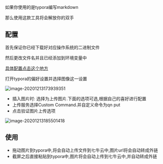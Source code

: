 如果你使用的是typora编写markdown

那么使用这款工具将会解放你的双手

##  配置

首先保证你已经下载好对应操作系统的二进制文件

然后更改文件名并且已经添加到环境变量中

[具体配置点击这个地方](../README.md)

打开typora的偏好设置并选择图像这一设置

![image-20201213173939351](http://picture.nj-jay.com/image-20201213173939351.png)

* 插入图片时: 选择为上传图片.下面的选项可选,根据自己的喜好进行配置
* 上传服务选择Custom Command.并自定义命令为qn put
* 点击验证图片上传选项

![image-20201213185501418](http://picture.nj-jay.com/image-20201213185501418.png)

## 使用

* 拖动图片到typora中,将会自动上传文件到七牛云中,图片url将会自动转成外链
* 截屏之后直接粘贴到typora中,图片将会自动上传到七牛云中,并自动转成外链